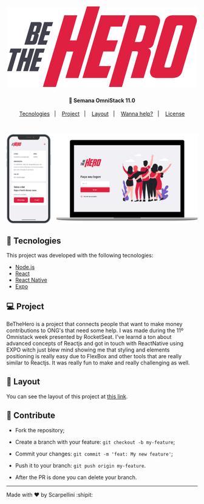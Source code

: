 <h1 align="center">
    <img src='frontend\src\assets\logo.svg'>
</h1>

<h4 align="center">
  🚀 Semana OmniStack 11.0
</h4>

<p align="center">
  <a href="#rocket-tecnologies">Tecnologies</a>&nbsp;&nbsp;&nbsp;|&nbsp;&nbsp;&nbsp;
  <a href="#-project">Project</a>&nbsp;&nbsp;&nbsp;|&nbsp;&nbsp;&nbsp;
  <a href="#-layout">Layout</a>&nbsp;&nbsp;&nbsp;|&nbsp;&nbsp;&nbsp;
  <a href="#-contribute">Wanna help?</a>&nbsp;&nbsp;&nbsp;|&nbsp;&nbsp;&nbsp;
  <a href="#memo-license">License</a>
</p>

<br>

<p align="center">
  <img src='frontend\src\assets\screenshot-github.png'>
</p>

## :rocket: Tecnologies

This project was developed with the following tecnologies:

- [Node.js](https://nodejs.org/en/)
- [React](https://reactjs.org)
- [React Native](https://facebook.github.io/react-native/)
- [Expo](https://expo.io/)

## 💻 Project

BeTheHero is a project that connects people that want to make money contributions to ONG's that need some help. I was made during the 11º Omnistack week presented by RocketSeat. I've learnd a ton about advanced concepts of Reactjs and got in touch with ReactNative using EXPO witch just blew mind showing me that styling and elements positioning is really easy due to FlexBox and other tools that are really similar to Reactjs. It was really fun to make and really challenging as well.

## 🔖 Layout

You can see the layout of this project at [this link](https://www.figma.com/file/2C2yvw7jsCOGmaNUDftX9n/Be-The-Hero---OmniStack-11?node-id=37%3A394).

## 🤔 Contribute

- Fork the repository;
- Create a branch with your feature: `git checkout -b my-feature`;
- Commit your changes: `git commit -m 'feat: My new feature'`;
- Push it to your branch: `git push origin my-feature`.

- After the PR is done you can delete your branch.

---

Made with ♥ by Scarpellini :shipit: 
